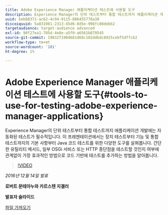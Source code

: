 ```yaml
---
title: Adobe Experience Manager 애플리케이션 테스트에 사용할 도구
description: Experience Manager의 단위 테스트부터 통합 테스트까지 애플리케이션 개발에는 자동화된 테스트가 필수적입니다. 이 프레젠테이션에서는 장치 테스트부터 기능 및 통합 테스트까지의 기본 사항부터 Java 코드 테스트를 위한 다양한 도구를 살펴봅니다. 간단한 유틸리티 메서드, 일부 OSGi 서비스 또는 HTTP 종단점을 테스트할 것인지 여부에 관계없이 가장 효과적인 방법으로 코드 기반에 테스트를 추가하는 방법을 알아봅니다.
uuid: beb88371-ac62-4c94-9115-886455778a38
discoiquuid: 5a831981-2313-45d6-8d5e-996fc88debb2
targetaudience: target-audience advanced
exl-id: 98f27ea1-705d-4e8e-a5f0-a6561b879545
source-git-commit: 19832f1904681d68c102ddbdc8925cebf5dffcb2
workflow-type: tm+mt
source-wordcount: '181'
ht-degree: 1%

---
```


# Adobe Experience Manager 애플리케이션 테스트에 사용할 도구{#tools-to-use-for-testing-adobe-experience-manager-applications}

Experience Manager의 단위 테스트부터 통합 테스트까지 애플리케이션 개발에는 자동화된 테스트가 필수적입니다. 이 프레젠테이션에서는 장치 테스트부터 기능 및 통합 테스트까지의 기본 사항부터 Java 코드 테스트를 위한 다양한 도구를 살펴봅니다. 간단한 유틸리티 메서드, 일부 OSGi 서비스 또는 HTTP 종단점을 테스트할 것인지 여부에 관계없이 가장 효과적인 방법으로 코드 기반에 테스트를 추가하는 방법을 알아봅니다.

>[!VIDEO](https://video.tv.adobe.com/v/19302/?quality=9)

*2016년 12월 14일 발표*

**로버트 문테아누와 카르스텐 지겔러**

**발표자 슬라이드**

[파일 가져오기](assets/aem-gems-tools-for-testing-12-14-16.pdf)
<!--
[Get back to the Overview](https://helpx.adobe.com/experience-manager/kt/eseminars/gems/aem-index.html)
-->
